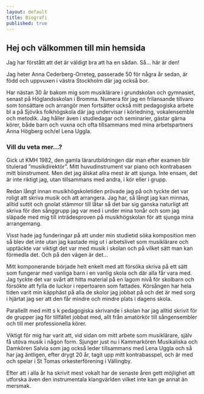 ```yaml
---
layout: default
title: Biografi
published: true
---
```




## Hej och välkommen till min hemsida

Jag har förstått att det är väldigt bra att ha en sådan. Så... här är den!

Jag heter Anna Cederberg-Orreteg, passerade 50 för några år sedan, är född och uppvuxen i västra Stockholm där jag också bor. 

Har nästan 30 år bakom mig som musiklärare i grundskolan och gymnasiet, senast på Höglandsskolan i Bromma. Numera för jag en frilansande tillvaro som tonsättare och arrangör men fortsätter också mitt pedagogiska arbete bl a på Sjöviks folkhögskola där jag undervisar i körledning, vokalensemble och metodik. Jag håller även i studiedagar och seminarier, gästar gärna körer, både barn och vuxna och ofta tillsammans med mina arbetspartners Anna Högberg och/el Lena Uggla.

### Vill du veta mer…?

Gick ut KMH 1982, den gamla lärarutbildningen där man efter examen blir titulerad ”musikdirektör”.  Mitt huvudinstrument var piano och kontrabasen mitt biinstrument. Men det jag älskat allra mest är att sjunga. Inte ensam, det är inte riktigt jag, utan tillsammans med andra, i kör eller i grupp. 

Redan långt innan musikhögskoletiden prövade jag på och tyckte det var roligt att skriva musik och att arrangera. Jag har, så långt jag kan minnas, alltid suttit och gnolat stämmor till låtar så det bar sig ganska naturligt att skriva för den sånggrupp jag var med i under mina tonår och som jag släpade med mig till inträdesproven på musikhögskolan för att sjunga mina arrangemang.

Visst hade jag funderingar på att under min studietid söka komposition men så blev det inte utan jag kastade mig ut i arbetslivet som musiklärare och upptäckte var viktigt det var med musik i skolan och på vilket sätt man kan förmedla det. Och på den vägen är det...

Mitt komponerande började helt enkelt med att försöka skriva på ett sätt som fungerar med vanliga barn i en vanlig skola och där alla får vara med. Jag tyckte det var svårt att hitta material på en lagom nivå för skolbarn och försökte att fylla de luckor i repertoaren som fattades. Körsången har hela tiden varit min käpphäst på alla de skolor jag jobbat på och det är med sorg i hjärtat jag ser att den får mindre och mindre plats i dagens skola.

Parallellt med mitt s k pedagogiska skrivande i skolan har jag alltid skrivit för de grupper jag för tillfället jobbat med, allt från amatörkör till sångensembler och till mer professionella körer.

Viktigt för mig har varit att, vid sidan om mitt arbete som musiklärare, själv få utöva musik i någon form. Sjunger just nu i Kammarkören Musikaliska och Damkören Salvia som jag också leder tillsammans med Lena Uggla och så har jag äntligen, efter drygt 20 år, tagit upp mitt kontrabasspel, och är med och spelar i St Tomas orkesterförening i Vällingby.

Efter att i alla år ha skrivit mest vokalt har de senaste åren gett möjlighet att utforska även den instrumentala klangvärlden vilket inte kan ge annat än mersmak.
